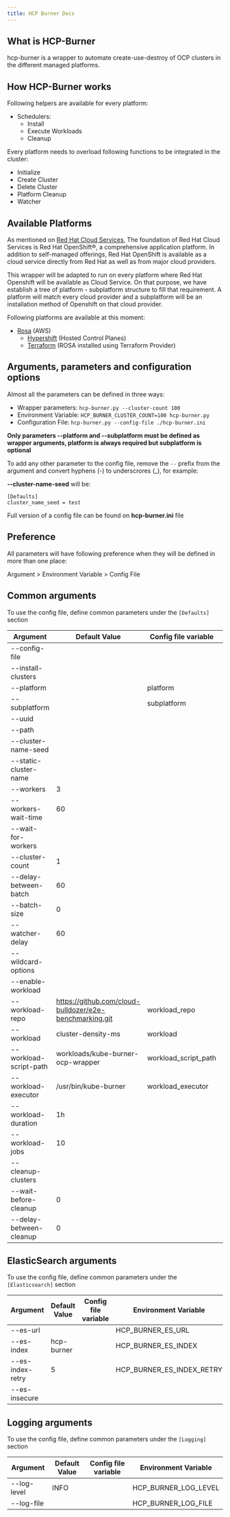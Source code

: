 ```yaml
---
title: HCP Burner Docs
---
```


## What is HCP-Burner

hcp-burner is a wrapper to automate create-use-destroy of OCP clusters in the different managed platforms.

## How HCP-Burner works

Following helpers are available for every platform:

- Schedulers:
    - Install
    - Execute Workloads
    - Cleanup

Every platform needs to overload following functions to be integrated in the cluster:

- Initialize
- Create Cluster
- Delete Cluster
- Platform Cleanup
- Watcher

## Available Platforms

As mentioned on [Red Hat Cloud Services](https://www.redhat.com/en/technologies/cloud-computing/openshift/cloud-services?pfe-w7qvu3n4p=Platform+services#services), The foundation of Red Hat Cloud Services is Red Hat OpenShift®, a comprehensive application platform. In addition to self-managed offerings, Red Hat OpenShift is available as a cloud service directly from Red Hat as well as from major cloud providers.

This wrapper will be adapted to run on every platform where Red Hat Openshift will be available as Cloud Service. On that purpose, we have establish a tree of platform - subplatform structure to fill that requirement. A platform will match every cloud provider and a subplatform will be an installation method of Openshift on that cloud provider.

Following platforms are available at this moment:

- [Rosa](https://cloud.redhat.com/learn/getting-started-red-hat-openshift-service-aws-rosa?extIdCarryOver=true&sc_cid=701f2000001OH7EAAW) (AWS)
    - [Hypershift](https://cloud.redhat.com/blog/hosted-control-planes-is-here-as-tech-preview) (Hosted Control Planes)
    - [Terraform](https://cloud.redhat.com/blog/rosa-joins-the-terraform-ecosystem) (ROSA installed using Terraform Provider)



## Arguments, parameters and configuration options

Almost all the parameters can be defined in three ways:
- Wrapper parameters:
`hcp-burner.py --cluster-count 100`
- Environment Variable:
`HCP_BURNER_CLUSTER_COUNT=100 hcp-burner.py`
- Configuration File:
`hcp-burner.py --config-file ./hcp-burner.ini`

**Only parameters --platform and --subplatform must be defined as wrapper arguments, platform is always required but subplatform is optional**

To add any other parameter to the config file, remove the `--` prefix from the argument and convert hyphens (-) to underscrores (_), for example:

**--cluster-name-seed** will be:
```
[Defaults]
cluster_name_seed = test
```

Full version of a config file can be found on **hcp-burner.ini** file

## Preference

All parameters will have following preference when they will be defined in more than one place:

Argument > Environment Variable > Config File

## Common arguments

To use the config file, define common parameters under the `[Defaults]` section

| Argument                 | Default Value     | Config file variable | Environment Variable           |
|--------------------------|-------------------|----------------------|--------------------------------|
| --config-file            |                   |                      | HCP_BURNER_CONFIG_FILE        |
| --install-clusters       |                   |                      |                                |
| --platform               |                   | platform             | HCP_BURNER_PLATFORM           |
| --subplatform            |                   | subplatform          | HCP_BURNER_SUBPLATFORM        |
| --uuid                   |                   |                      | HCP_BURNER_UUID               |
| --path                   |                   |                      | HCP_BURNER_PATH               |
| --cluster-name-seed      |                   |                      | HCP_BURNER_CLUSTER_NAME_SEED  |
| --static-cluster-name    |                   |                      | HCP_BURNER_STATIC_CLUSTER_NAME|
| --workers                | 3                 |                      | HCP_BURNER_WORKERS            |
| --workers-wait-time      | 60                |                      | HCP_BURNER_WORKERS_WAIT_TIME  |
| --wait-for-workers       |                   |                      |                                |
| --cluster-count          | 1                 |                      | HCP_BURNER_CLUSTER_COUNT      |
| --delay-between-batch    | 60                |                      | HCP_BURNER_DELAY_BETWEEN_BATCH|
| --batch-size             | 0                 |                      | HCP_BURNER_BATCH_SIZE         |
| --watcher-delay          | 60                |                      | HCP_BURNER_WATCHER_DELAY      |
| --wildcard-options       |                   |                      | HCP_BURNER_WILDCARD_OPTIONS   |
| --enable-workload        |                   |                      |                                |
| --workload-repo          | https://github.com/cloud-bulldozer/e2e-benchmarking.git | workload_repo | HCP_BURNER_WORKLOAD_REPO |
| --workload               | cluster-density-ms | workload             | HCP_BURNER_WORKLOAD           |
| --workload-script-path        | workloads/kube-burner-ocp-wrapper | workload_script_path | HCP_BURNER_WORKLOAD_SCRIPT_PATH |
| --workload-executor      | /usr/bin/kube-burner | workload_executor | HCP_BURNER_WORKLOAD_EXECUTOR |
| --workload-duration      | 1h                |                      | HCP_BURNER_WORKLOAD_DURATION  |
| --workload-jobs          | 10                |                      | HCP_BURNER_WORKLOAD_JOBS      |
| --cleanup-clusters       |                   |                      |                                |
| --wait-before-cleanup    | 0                 |                      | HCP_BURNER_WAIT_BEFORE_CLEANUP|
| --delay-between-cleanup  | 0                 |                      | HCP_BURNER_DELAY_BETWEEN_CLEANUP |

## ElasticSearch arguments

To use the config file, define common parameters under the `[Elasticsearch]` section

| Argument                 | Default Value     | Config file variable | Environment Variable           |
|--------------------------|-------------------|----------------------|--------------------------------|
| --es-url               |                   |                         | HCP_BURNER_ES_URL              |
| --es-index             | hcp-burner       |                         | HCP_BURNER_ES_INDEX            |
| --es-index-retry       | 5                 |                         | HCP_BURNER_ES_INDEX_RETRY      |
| --es-insecure          |                   |                         |                                 |

## Logging arguments

To use the config file, define common parameters under the `[Logging]` section

| Argument                 | Default Value     | Config file variable | Environment Variable           |
|--------------------------|-------------------|----------------------|--------------------------------|
| --log-level              | INFO              |                      | HCP_BURNER_LOG_LEVEL          |
| --log-file               |                   |                      | HCP_BURNER_LOG_FILE           |
